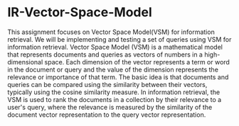 # IR-Vector-Space-Model
This assignment focuses on Vector Space Model(VSM) for information retrieval. We will be implementing and testing a set of queries using VSM for information retrieval.
Vector Space Model (VSM) is a mathematical model that represents documents and queries as vectors of numbers in a high-dimensional space.
Each dimension of the vector represents a term or word in the document or query and the value of the dimension represents the relevance or importance of that term.
The basic idea is that documents and queries can be compared using the similarity between their vectors, typically using the cosine similarity measure. 
In information retrieval, the VSM is used to rank the documents in a collection by their relevance to a user's query, where the relevance is measured by the similarity of the document vector representation to the query vector representation.
